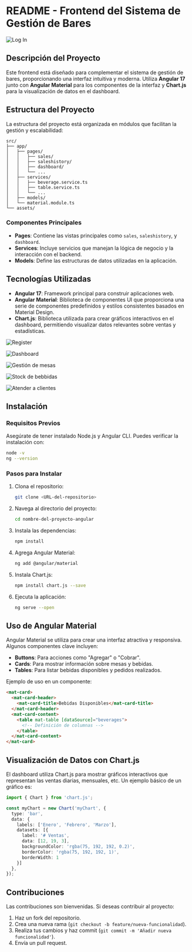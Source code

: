 # README - Frontend del Sistema de Gestión de Bares

![Log In](https://i.postimg.cc/prg7kH7z/login-Web-App.png)
<br>

## Descripción del Proyecto

Este frontend está diseñado para complementar el sistema de gestión de bares, proporcionando una interfaz intuitiva y moderna. Utiliza **Angular 17** junto con **Angular Material** para los componentes de la interfaz y **Chart.js** para la visualización de datos en el dashboard.

## Estructura del Proyecto

La estructura del proyecto está organizada en módulos que facilitan la gestión y escalabilidad:

```
src/
├── app/
│   ├── pages/
│   │   ├── sales/
│   │   ├── saleshistory/
│   │   ├── dashboard/
│   │   └── ...
│   ├── services/
│   │   ├── beverage.service.ts
│   │   ├── table.service.ts
│   │   └── ...
│   ├── models/
│   └── material.module.ts
└── assets/
```

### Componentes Principales

- **Pages**: Contiene las vistas principales como `sales`, `saleshistory`, y `dashboard`.
- **Services**: Incluye servicios que manejan la lógica de negocio y la interacción con el backend.
- **Models**: Define las estructuras de datos utilizadas en la aplicación.

## Tecnologías Utilizadas

- **Angular 17**: Framework principal para construir aplicaciones web.
- **Angular Material**: Biblioteca de componentes UI que proporciona una serie de componentes predefinidos y estilos consistentes basados en Material Design.
- **Chart.js**: Biblioteca utilizada para crear gráficos interactivos en el dashboard, permitiendo visualizar datos relevantes sobre ventas y estadísticas.

![Register](https://i.postimg.cc/c4tG3Djf/register-Web-App.png)

![Dashboard](https://i.postimg.cc/sXHbQS4n/dashboard-Web-App.png)

![Gestión de mesas](https://i.postimg.cc/sfNRvFnV/mesas-Web-App.png)

![Stock de bebbidas](https://i.postimg.cc/mgxfyYfJ/stock-Web-App.png)

![Atender a clientes](https://i.postimg.cc/9MQvQ1ZR/atender-Web-App.png)

## Instalación

### Requisitos Previos

Asegúrate de tener instalado Node.js y Angular CLI. Puedes verificar la instalación con:

```bash
node -v
ng --version
```

### Pasos para Instalar

1. Clona el repositorio:
   ```bash
   git clone <URL-del-repositorio>
   ```

2. Navega al directorio del proyecto:
   ```bash
   cd nombre-del-proyecto-angular
   ```

3. Instala las dependencias:
   ```bash
   npm install
   ```

4. Agrega Angular Material:
   ```bash
   ng add @angular/material
   ```

5. Instala Chart.js:
   ```bash
   npm install chart.js --save
   ```

6. Ejecuta la aplicación:
   ```bash
   ng serve --open
   ```

## Uso de Angular Material

Angular Material se utiliza para crear una interfaz atractiva y responsiva. Algunos componentes clave incluyen:

- **Buttons**: Para acciones como "Agregar" o "Cobrar".
- **Cards**: Para mostrar información sobre mesas y bebidas.
- **Tables**: Para listar bebidas disponibles y pedidos realizados.
  
Ejemplo de uso en un componente:

```html
<mat-card>
  <mat-card-header>
    <mat-card-title>Bebidas Disponibles</mat-card-title>
  </mat-card-header>
  <mat-card-content>
    <table mat-table [dataSource]="beverages">
      <!-- Definición de columnas -->
    </table>
  </mat-card-content>
</mat-card>
```

## Visualización de Datos con Chart.js

El dashboard utiliza Chart.js para mostrar gráficos interactivos que representan las ventas diarias, mensuales, etc. Un ejemplo básico de un gráfico es:

```typescript
import { Chart } from 'chart.js';

const myChart = new Chart('myChart', {
  type: 'bar',
  data: {
    labels: ['Enero', 'Febrero', 'Marzo'],
    datasets: [{
      label: '# Ventas',
      data: [12, 19, 3],
      backgroundColor: 'rgba(75, 192, 192, 0.2)',
      borderColor: 'rgba(75, 192, 192, 1)',
      borderWidth: 1
    }]
  },
});
```

## Contribuciones

Las contribuciones son bienvenidas. Si deseas contribuir al proyecto:

1. Haz un fork del repositorio.
2. Crea una nueva rama (`git checkout -b feature/nueva-funcionalidad`).
3. Realiza tus cambios y haz commit (`git commit -m 'Añadir nueva funcionalidad'`).
4. Envía un pull request.
